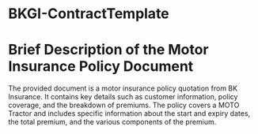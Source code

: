 # BKGI-ContractTemplate
# Brief Description of the Motor Insurance Policy Document
The provided document is a motor insurance policy quotation from BK Insurance. It contains key details such as customer information, policy coverage, and the breakdown of premiums. The policy covers a MOTO Tractor and includes specific information about the start and expiry dates, the total premium, and the various components of the premium.
